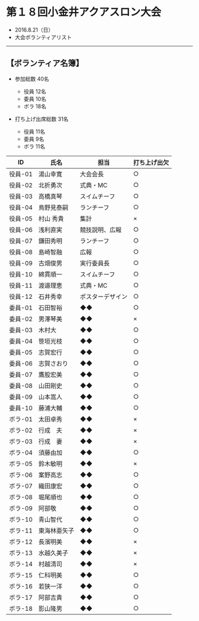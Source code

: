 # 第１８回小金井アクアスロン大会  
 * 2016.8.21（日）
 * 大会ボランティアリスト

---
## 【ボランティア名簿】  
   * 参加総数 40名  
     + 役員 12名  
     + 委員 10名  
     + ボラ 18名  

   * 打ち上げ出席総数 31名  
     + 役員 11名  
     + 委員 9名  
     + ボラ 11名  

|ID|氏名|担当|打ち上げ出欠|
|---|---|---|---|
|役員-01|湯山幸寛|大会会長|○|
|役員-02|北折勇次|式典・MC|○|
|役員-03|高橋真琴|スイムチーフ|○|
|役員-04|鳥野見泰嗣|ランチーフ|○|
|役員-05|村山 秀貴|集計|×|
|役員-06|浅利直実|競技説明、広報|○|
|役員-07|鎌田秀明|ランチーフ|○|
|役員-08|島崎智融|広報|○|
|役員-09|古畑俊男|実行委員長|○|
|役員-10|綿貫順一|スイムチーフ|○|
|役員-11|渡邉理恵|式典・MC|○|
|役員-12|石井秀幸|ポスターデザイン|○|
|委員-01|石田智裕|◆◆|○|
|委員-02|男澤琴美|◆◆|×|
|委員-03|木村大|◆◆|○|
|委員-04|笹垣光枝|◆◆|○|
|委員-05|志賀宏行|◆◆|○|
|委員-06|志賀さおり|◆◆|○|
|委員-07|鷹股宏美|◆◆|○|
|委員-08|山田剛史|◆◆|○|
|委員-09|山本嵩人|◆◆|○|
|委員-10|藤浦大輔|◆◆|○|
|ボラ-01|太田卓秀|◆◆|×|
|ボラ-02|行成　夫|◆◆|×|
|ボラ-03|行成　妻|◆◆|×|
|ボラ-04|須藤由加|◆◆|○|
|ボラ-05|鈴木敏明|◆◆|×|
|ボラ-06|案野高志|◆◆|○|
|ボラ-07|織田康宏|◆◆|○|
|ボラ-08|堀尾順也|◆◆|○|
|ボラ-09|阿部敬|◆◆|○|
|ボラ-10|青山智代|◆◆|○|
|ボラ-11|東海林亜矢子|◆◆|○|
|ボラ-12|長濱明美|◆◆|×|
|ボラ-13|水越久美子|◆◆|×|
|ボラ-14|村越清司|◆◆|×|
|ボラ-15|仁科明美|◆◆|○|
|ボラ-16|若狭一洋|◆◆|○|
|ボラ-17|阿部吉貴|◆◆|○|
|ボラ-18|影山隆男|◆◆|○|
